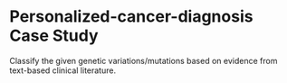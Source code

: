 # Personalized-cancer-diagnosis Case Study

Classify the given genetic variations/mutations based on evidence from text-based clinical literature.
